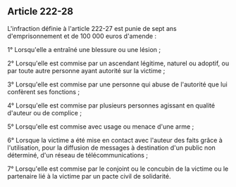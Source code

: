 Article 222-28
----
L'infraction définie à l'article 222-27 est punie de sept ans d'emprisonnement
et de 100 000 euros d'amende :

1° Lorsqu'elle a entraîné une blessure ou une lésion ;

2° Lorsqu'elle est commise par un ascendant légitime, naturel ou adoptif, ou par
toute autre personne ayant autorité sur la victime ;

3° Lorsqu'elle est commise par une personne qui abuse de l'autorité que lui
confèrent ses fonctions ;

4° Lorsqu'elle est commise par plusieurs personnes agissant en qualité d'auteur
ou de complice ;

5° Lorsqu'elle est commise avec usage ou menace d'une arme ;

6° Lorsque la victime a été mise en contact avec l'auteur des faits grâce à
l'utilisation, pour la diffusion de messages à destination d'un public non
déterminé, d'un réseau de télécommunications ;

7° Lorsqu'elle est commise par le conjoint ou le concubin de la victime ou le
partenaire lié à la victime par un pacte civil de solidarité.
